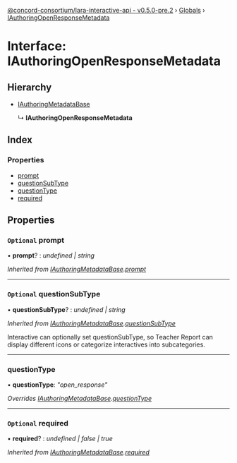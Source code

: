 [@concord-consortium/lara-interactive-api - v0.5.0-pre.2](../README.md) › [Globals](../globals.md) › [IAuthoringOpenResponseMetadata](iauthoringopenresponsemetadata.md)

# Interface: IAuthoringOpenResponseMetadata

## Hierarchy

* [IAuthoringMetadataBase](iauthoringmetadatabase.md)

  ↳ **IAuthoringOpenResponseMetadata**

## Index

### Properties

* [prompt](iauthoringopenresponsemetadata.md#optional-prompt)
* [questionSubType](iauthoringopenresponsemetadata.md#optional-questionsubtype)
* [questionType](iauthoringopenresponsemetadata.md#questiontype)
* [required](iauthoringopenresponsemetadata.md#optional-required)

## Properties

### `Optional` prompt

• **prompt**? : *undefined | string*

*Inherited from [IAuthoringMetadataBase](iauthoringmetadatabase.md).[prompt](iauthoringmetadatabase.md#optional-prompt)*

___

### `Optional` questionSubType

• **questionSubType**? : *undefined | string*

*Inherited from [IAuthoringMetadataBase](iauthoringmetadatabase.md).[questionSubType](iauthoringmetadatabase.md#optional-questionsubtype)*

Interactive can optionally set questionSubType, so Teacher Report can display different icons
or categorize interactives into subcategories.

___

###  questionType

• **questionType**: *"open_response"*

*Overrides [IAuthoringMetadataBase](iauthoringmetadatabase.md).[questionType](iauthoringmetadatabase.md#questiontype)*

___

### `Optional` required

• **required**? : *undefined | false | true*

*Inherited from [IAuthoringMetadataBase](iauthoringmetadatabase.md).[required](iauthoringmetadatabase.md#optional-required)*
